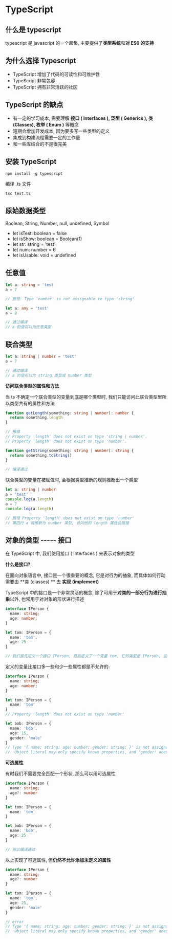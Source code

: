 # TypeScript



## 什么是 typescript

typescript 是 javascript 的一个超集, 主要提供了**类型系统**和**对 ES6 的支持**



## 为什么选择 Typescript

+ TypeScript 增加了代码的可读性和可维护性
+ TypeScript 非常包容
+ TypeScript 拥有非常活跃的社区



## TypeScript 的缺点

+ 有一定的学习成本, 需要理解 **接口 ( Interfaces ), 泛型 ( Generics ), 类 (Classes), 枚举 ( Enum )** 等概念
+ 短期会增加开发成本, 因为要多写一些类型的定义
+ 集成到构建流程需要一定的工作量
+ 和一些库结合的不是很完美



## 安装 TypeScript

```shell
npm install -g typescript
```

编译 .ts 文件

```shell
tsc test.ts
```



## 原始数据类型

Boolean, String, Number, null, undefined, Symbol

+ let isTest: boolean = false
+ let isShow: boolean = Boolean(1)
+ let str: string = 'test'
+ let num: number = 6
+ let isUsable: void = undefined



## 任意值

```typescript
let a: string = 'test
a = 7

// 报错: Type 'number' is not assignable to type 'string'
```

```typescript
let a: any = 'test'
a = 8

// 通过编译
// a 的值可以为任意类型
```



## 联合类型

```typescript
let a: string | number = 'test'
a = 7

// 通过编译
// a 的值可以为 string 类型或 number 类型
```

**访问联合类型的属性和方法**

当 ts 不确定一个联合类型的变量到底是哪个类型时, 我们只能访问此联合类型里所以类型共有的属性和方法

```typescript
function getLength(something: string | number): number {
  return something.length
}

// 报错
// Property 'length' does not exist on type 'string | number'.
// Property 'length' does not exist on type 'number'.
```

```typescript
function getString(something: string | number): string {
  return something.toString()
}

// 编译通过
```

联合类型的变量在被赋值时, 会根据类型推断的规则推断出一个类型

```typescript
let a: string | number
a = 'test'
console.log(a.length)
a = 7
console.log(a.length)

// 报错 Property 'length' does not exist on type 'number'
// 第四行 a 被推断为 number 类型, 访问他的 length 属性会报错
```



## 对象的类型 ----- 接口 

在 TypeScript 中, 我们使用接口 ( Interfaces ) 来表示对象的类型

**什么是接口?**

在面向对象语言中, 接口是一个很重要的概念, 它是对行为的抽象, 而具体如何行动需要由 **类 (classes) ** 去 **实现 (implement)**

TypeScript 中的接口是一个非常灵活的概念, 除了可用于**对类的一部分行为进行抽象**以外, 也常用于对对象的形状进行描述

```typescript
interface IPerson {
  name: string;
  age: number;
}

let tom: IPerson = {
  name: 'tom',
  age: 25
}

// 我们首先定义一个接口 IPerson, 然后定义了一个变量 tom, 它的类型是 IPerson, 这样我们就约束了 tom 的形状必须和 IPerson 一致
```

定义的变量比接口多一些和少一些属性都是不允许的:

```typescript
interface IPerson {
  name: string;
  age: number;
}

let tom: IPerson = {
  name: 'tom'
}
// Property 'length' does not exist on type 'number'

let bob: IPerson = {
  name: 'bob',
  age: 15,
  gender: 'male'
}
// Type '{ name: string; age: number; gender: string; }' is not assignable to type 'IPerson'.
//  Object literal may only specify known properties, and 'gender' does not exist in type 'IPerson'.
```

**可选属性**

有时我们不需要完全匹配一个形状, 那么可以用可选属性

```typescript
interface IPerson {
  name: string;
  age?: number
}

let tom: IPerson = {
  name: 'tom'
}

let bob: IPerson = {
  name: 'bob',
  age: 25
}

// 可以编译通过
```

以上实现了可选属性, 但**仍然不允许添加未定义的属性**

```typescript
interface IPerson {
  name: string;
  age?: number
}

let tom: IPerson = {
  name: 'tom',
  age: 25,
  gender: 'male'
}

// error 
// Type '{ name: string; age: number; gender: string; }' is not assignable to type 'IPerson'.
//  Object literal may only specify known properties, and 'gender' does not exist in type 'IPerson'.
```



